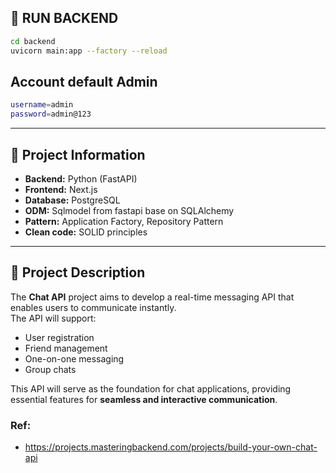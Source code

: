 ## 🔹 RUN BACKEND

```bash
cd backend
uvicorn main:app --factory --reload
```
## Account default Admin 
```bash
username=admin
password=admin@123
```

---

## 🔹 Project Information

- **Backend:** Python (FastAPI)  
- **Frontend:** Next.js  
- **Database:** PostgreSQL
- **ODM:** Sqlmodel from fastapi base on SQLAlchemy 
- **Pattern:** Application Factory, Repository Pattern  
- **Clean code:** SOLID principles  

---

## 🔹 Project Description

The **Chat API** project aims to develop a real-time messaging API that enables users to communicate instantly.  
The API will support:

- User registration
- Friend management
- One-on-one messaging
- Group chats

This API will serve as the foundation for chat applications, providing essential features for **seamless and interactive communication**.

### Ref:
- https://projects.masteringbackend.com/projects/build-your-own-chat-api